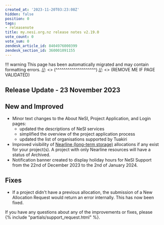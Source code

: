 ```yaml
---
created_at: '2023-11-20T03:23:08Z'
hidden: false
position: 0
tags:
- releasenote
title: my.nesi.org.nz release notes v2.19.0
vote_count: 0
vote_sum: 0
zendesk_article_id: 8404976000399
zendesk_section_id: 360001091155
---
```




[//]: <> (REMOVE ME IF PAGE VALIDATED)
[//]: <> (vvvvvvvvvvvvvvvvvvvv)
!!! warning
    This page has been automatically migrated and may contain formatting errors.
[//]: <> (^^^^^^^^^^^^^^^^^^^^)
[//]: <> (REMOVE ME IF PAGE VALIDATED)

## Release Update - 23 November 2023

## New and Improved

-   Minor text changes to the About NeSI, Project Application, and Login
    pages:
    -   updated the descriptions of NeSI services 
    -   simplified the overview of the project application process
    -   updated the list of organisations supported by Tuakiri 
-   Improved visibility of [Nearline (long-term
    storage)](../../Storage/Nearline_long_term_storage/Nearline_Long_Term_Storage_Service.md)
    allocations if any exist for your project(s). A project with only
    Nearline resources will have a status of Archived.
-   Notification banner created to display holiday hours for NeSI
    Support from the 22nd of December 2023 to the 2nd of January 2024.

## Fixes

-   If a project didn't have a previous allocation, the submission of a
    New Allocation Request would return an error internally. This has
    now been fixed. 

If you have any questions about any of the improvements or fixes,
please  {% include "partials/support_request.html" %}.
